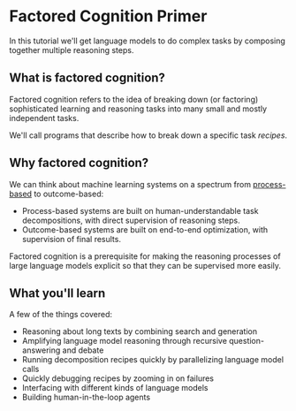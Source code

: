 # Factored Cognition Primer

In this tutorial we'll get language models to do complex tasks by composing together multiple reasoning steps.

## What is factored cognition?

Factored cognition refers to the idea of breaking down (or factoring) sophisticated learning and reasoning tasks into many small and mostly independent tasks.

We'll call programs that describe how to break down a specific task _recipes_.

## Why factored cognition?

We can think about machine learning systems on a spectrum from [process-based](https://ought.org/updates/2022-04-06-process) to outcome-based:

* Process-based systems are built on human-understandable task decompositions, with direct supervision of reasoning steps.
* Outcome-based systems are built on end-to-end optimization, with supervision of final results.

Factored cognition is a prerequisite for making the reasoning processes of large language models explicit so that they can be supervised more easily.&#x20;

## What you'll learn

A few of the things covered:

* Reasoning about long texts by combining search and generation
* Amplifying language model reasoning through recursive question-answering and debate
* Running decomposition recipes quickly by parallelizing language model calls
* Quickly debugging recipes by zooming in on failures
* Interfacing with different kinds of language models
* Building human-in-the-loop agents
